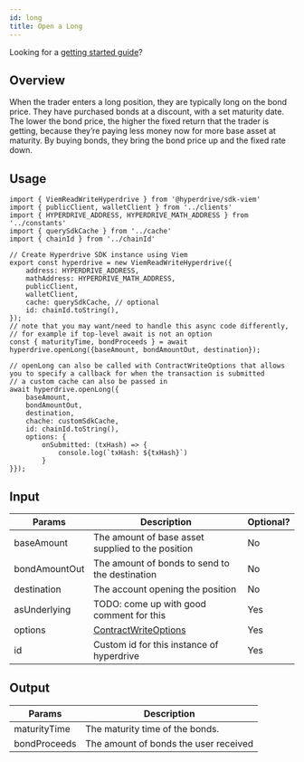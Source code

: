 ```yaml
---
id: long
title: Open a Long
---
```

Looking for a [getting started guide](/docs/sdk/getting-started)?

## Overview
When the trader enters a long position, they are typically long on the bond price. They have purchased bonds at a discount, with a set maturity date. The lower the bond price, the higher the fixed return that the trader is getting, because they’re paying less money now for more base asset at maturity. By buying bonds, they bring the bond price up and the fixed rate down.

## Usage

```tsx {16}
import { ViemReadWriteHyperdrive } from '@hyperdrive/sdk-viem'
import { publicClient, walletClient } from '../clients'
import { HYPERDRIVE_ADDRESS, HYPERDRIVE_MATH_ADDRESS } from '../constants'
import { querySdkCache } from '../cache'
import { chainId } from '../chainId'

// Create Hyperdrive SDK instance using Viem
export const hyperdrive = new ViemReadWriteHyperdrive({
    address: HYPERDRIVE_ADDRESS,
    mathAddress: HYPERDRIVE_MATH_ADDRESS,
    publicClient,
    walletClient,
    cache: querySdkCache, // optional
    id: chainId.toString(),
});
// note that you may want/need to handle this async code differently,
// for example if top-level await is not an option
const { maturityTime, bondProceeds } = await hyperdrive.openLong({baseAmount, bondAmountOut, destination});

// openLong can also be called with ContractWriteOptions that allows you to specify a callback for when the transaction is submitted
// a custom cache can also be passed in
await hyperdrive.openLong({
    baseAmount,
    bondAmountOut,
    destination,
    chache: customSdkCache,
    id: chainId.toString(),
    options: {
        onSubmitted: (txHash) => {
            console.log(`txHash: ${txHash}`)
        }
}});

```
## Input
| Params        | Description                                   | Optional?      |
| ------------- | --------------------------------------------- | -------------- |
| baseAmount    | The amount of base asset supplied to the position | No           |
| bondAmountOut | The amount of bonds to send to the destination    | No           |
| destination   | The account opening the position                    | No           |
| asUnderlying  | TODO: come up with good comment for this           | Yes          |
| options       | [ContractWriteOptions](/docs/sdk/api-reference/interfaces/ContractWriteOptionsWithCallback) | Yes |
| id            | Custom id for this instance of hyperdrive                                           | Yes          |

## Output
| Params        | Description                                   |
| ------------- | --------------------------------------------- |
| maturityTime  | The maturity time of the bonds.        |
| bondProceeds  | The amount of bonds the user received                  |
